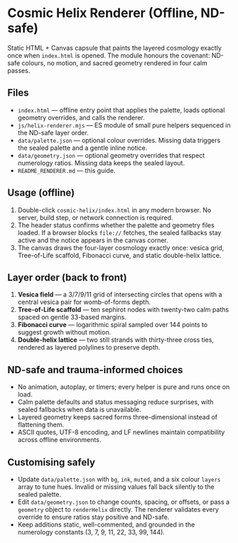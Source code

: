 # Cosmic Helix Renderer (Offline, ND-safe)

Static HTML + Canvas capsule that paints the layered cosmology exactly once when `index.html` is opened. The module honours the
covenant: ND-safe colours, no motion, and sacred geometry rendered in four calm passes.

## Files
- `index.html` — offline entry point that applies the palette, loads optional geometry overrides, and calls the renderer.
- `js/helix-renderer.mjs` — ES module of small pure helpers sequenced in the ND-safe layer order.
- `data/palette.json` — optional colour overrides. Missing data triggers the sealed palette and a gentle inline notice.
- `data/geometry.json` — optional geometry overrides that respect numerology ratios. Missing data keeps the sealed layout.
- `README_RENDERER.md` — this guide.

## Usage (offline)
1. Double-click `cosmic-helix/index.html` in any modern browser. No server, build step, or network connection is required.
2. The header status confirms whether the palette and geometry files loaded. If a browser blocks `file://` fetches, the sealed
   fallbacks stay active and the notice appears in the canvas corner.
3. The canvas draws the four-layer cosmology exactly once: vesica grid, Tree-of-Life scaffold, Fibonacci curve, and static
   double-helix lattice.

## Layer order (back to front)
1. **Vesica field** — a 3/7/9/11 grid of intersecting circles that opens with a central vesica pair for womb-of-forms depth.
2. **Tree-of-Life scaffold** — ten sephirot nodes with twenty-two calm paths spaced on gentle 33-based margins.
3. **Fibonacci curve** — logarithmic spiral sampled over 144 points to suggest growth without motion.
4. **Double-helix lattice** — two still strands with thirty-three cross ties, rendered as layered polylines to preserve depth.

## ND-safe and trauma-informed choices
- No animation, autoplay, or timers; every helper is pure and runs once on load.
- Calm palette defaults and status messaging reduce surprises, with sealed fallbacks when data is unavailable.
- Layered geometry keeps sacred forms three-dimensional instead of flattening them.
- ASCII quotes, UTF-8 encoding, and LF newlines maintain compatibility across offline environments.

## Customising safely
- Update `data/palette.json` with `bg`, `ink`, `muted`, and a six colour `layers` array to tune hues. Invalid or missing values
  fall back silently to the sealed palette.
- Edit `data/geometry.json` to change counts, spacing, or offsets, or pass a `geometry` object to `renderHelix` directly. The
  renderer validates every override to ensure ratios stay positive and ND-safe.
- Keep additions static, well-commented, and grounded in the numerology constants (3, 7, 9, 11, 22, 33, 99, 144).
